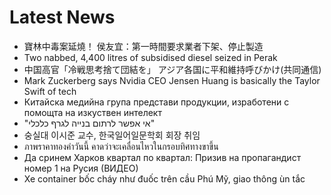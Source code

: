 # Latest News
-  寶林中毒案延燒！ 侯友宜：第一時間要求業者下架、停止製造
-  Two nabbed, 4,400 litres of subsidised diesel seized in Perak
-  中国高官「冷戦思考捨て団結を」 アジア各国に平和維持呼びかけ(共同通信)
-  Mark Zuckerberg says Nvidia CEO Jensen Huang is basically the Taylor Swift of tech
-  Китайска медийна група представи продукции, изработени с помощта на изкуствен интелект
-  "אי אפשר לרתום בנייה לגרף כלכלי"
-  숭실대 이시준 교수, 한국일어일문학회 회장 취임
-  ภาพราคาทองคําวันนี้ คาดว่าจะเคลื่อนไหวในกรอบทิศทางขาขึ้น
-  Да сринем Харков квартал по квартал: Призив на пропагандист номер 1 на Русия (ВИДЕО)
-  Xe container bốc cháy như đuốc trên cầu Phú Mỹ, giao thông ùn tắc
